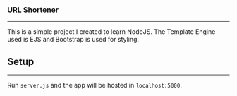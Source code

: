 ### URL Shortener
---
This is a simple project I created to learn NodeJS.
The Template Engine used is EJS and Bootstrap is used for styling.

## Setup
---
Run `server.js` and the app will be hosted in `localhost:5000`.
